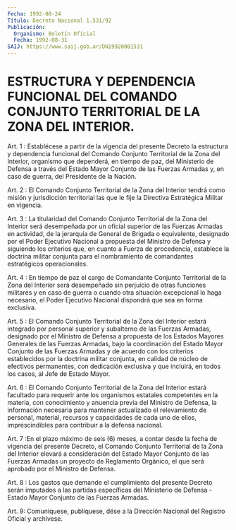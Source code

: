```yaml
---
Fecha: 1992-08-24
Título: Decreto Nacional 1.531/92
Publicación:
  Organismo: Boletín Oficial
  Fecha: 1992-08-31
SAIJ: https://www.saij.gob.ar/DN19920001531
---
```

# ESTRUCTURA Y DEPENDENCIA FUNCIONAL DEL COMANDO CONJUNTO TERRITORIAL DE LA ZONA DEL INTERIOR.

<a id="1"></a>
Art.  1  :  Establécese  a  partir de la vigencia del presente Decreto la estructura y dependencia  funcional del Comando Conjunto Territorial de la Zona del Interior, organismo  que  dependerá,  en tiempo  de paz, del Ministerio de Defensa a través del Estado Mayor Conjunto  de  las  Fuerzas  Armadas  y,  en  caso  de  guerra,  del Presidente de la Nación.

<a id="2"></a>
Art.  2  :  El  Comando  Conjunto  Territorial  de la Zona del Interior tendrá como misión y jurisdicción territorial  las  que le fije la Directiva Estratégica Militar en vigencia.

<a id="3"></a>
Art. 3 : La titularidad del Comando Conjunto Territorial de la Zona del  Interior  será desempeñada por un oficial superior de las Fuerzas  Armadas  en actividad,  de  la  jerarquía  de  General  de Brigada o equivalente,  designado por el Poder Ejecutivo Nacional a propuesta del Ministro de  Defensa  y  siguiendo los criterios que, en cuanto a Fuerza de procedencia, establece  la  doctrina  militar conjunta    para    el  nombramiento  de  comandantes  estratégicos operacionales.

<a id="4"></a>
Art.  4  :  En  tiempo  de paz el cargo de Comandante Conjunto Territorial de la Zona del Interior  será desempeñado sin perjuicio de otras funciones militares y en caso  de  guerra  o  cuando  otra situación   excepcional  lo  haga  necesario,  el  Poder  Ejecutivo Nacional dispondrá que sea en forma exclusiva.

<a id="5"></a>
Art.  5  :  El  Comando  Conjunto  Territorial  de la Zona del Interior  estará  integrado  por personal superior y subalterno  de las  Fuerzas  Armadas, designado  por  el  Ministro  de  Defensa  a propuesta de los  Estados Mayores Generales de las Fuerzas Armadas, bajo la coordinación  del  Estado  Mayor  Conjunto  de  las Fuerzas Armadas  y  de  acuerdo  con  los  criterios  establecidos  por  la doctrina  militar  conjunta,  en  calidad  de  núcleo  de efectivos permanentes, con dedicación exclusiva y que incluirá, en  todos los casos, al Jefe de Estado Mayor.

<a id="6"></a>
Art.  6  :  El  Comando  Conjunto  Territorial  de la Zona del Interior   estará  facultado  para  requerir  ante  los  organismos estatales competentes  en  la  materia, con conocimiento y anuencia previa  del  Ministro de Defensa,  la  información  necesaria  para mantener  actualizado    el  relevamiento  de  personal,  material, recursos y capacidades de  cada  uno de ellos, imprescindibles para contribuir a la defensa nacional.

<a id="7"></a>
Art. 7 :En el plazo máximo de seis (6) meses, a contar desde la fecha  de  vigencia  del  presente  Decreto,  el  Comando  Conjunto Territorial  de  la  Zona del Interior elevará a consideración  del Estado  Mayor Conjunto  de  las  Fuerzas  Armadas  un  proyecto  de Reglamento  Orgánico,  el  que  será  aprobado  por  el Ministro de Defensa.

<a id="8"></a>
Art.  8  : Los gastos que demande el cumplimiento del presente Decreto serán imputados  a  las partidas específicas del Ministerio de  Defensa  -  Estado  Mayor  Conjunto  de  las  Fuerzas  Armadas.

<a id="9"></a>
Art.  9: Comuníquese, publíquese, dése a la Dirección Nacional del Registro Oficial y archívese.